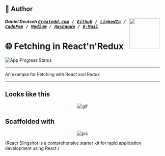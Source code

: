 

## 📝 Author
[<img src="https://avatars1.githubusercontent.com/u/22077628?v=3&u=927102473ec4fcc03ac2f6200740a9faff91fd55&s=400" align="right" height="100">](http://ddcreationstudios.at/)

##### Daniel Deutsch <kbd>[Createdd.com](http://createdd.com/) / [Github](https://www.freecodecamp.com/ddcreationstudios) / [LinkedIn](https://www.linkedin.com/in/daniel-deutsch-b95611127) / [CodePen](http://codepen.io/ddcreationstudios/)  / [Medium](https://medium.com/@ddcreationstudi) / [Hashnode](https://hashnode.com/@DDCreationStudio) / [E-Mail](mailto:dd@createdd.com)</kbd>

# 🌐 Fetching in React'n'Redux

 ![App Progress Status](https://img.shields.io/badge/Status-InProgress-0520b7.svg?style=plastic)

___
An example for Fetching with React and Redux
___

## Looks like this


<p align="center"><img src="http://g.recordit.co/Xlk6ijJwiC.gif" alt="gif"/></p>

## Scaffolded with

<p align="center"><img src="https://cloud.githubusercontent.com/assets/3129129/22811426/bb69dc06-ef0c-11e6-8092-a0bea9060b35.png" alt="pic"/></p>

(React Slingshot is a comprehensive starter kit for rapid application development using React.)
